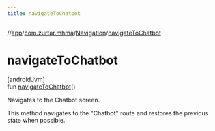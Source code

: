 ```yaml
---
title: navigateToChatbot
---
```

//[app](../../../index.html)/[com.zurtar.mhma](../index.html)/[Navigation](index.html)/[navigateToChatbot](navigate-to-chatbot.html)



# navigateToChatbot



[androidJvm]\
fun [navigateToChatbot](navigate-to-chatbot.html)()



Navigates to the Chatbot screen.



This method navigates to the &quot;Chatbot&quot; route and restores the previous state when possible.




